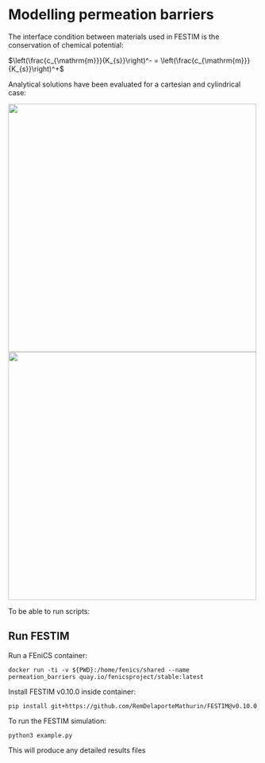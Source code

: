 # Modelling permeation barriers

The interface condition between materials used in FESTIM is the conservation of chemical potential:

$\left(\frac{c_{\mathrm{m}}}{K_{s}}\right)^- = \left(\frac{c_{\mathrm{m}}}{K_{s}}\right)^+$

Analytical solutions have been evaluated for a cartesian and cylindrical case:

<img src="https://user-images.githubusercontent.com/65899899/178293496-d67d7431-d1f8-4478-aa82-21988f8cf6a8.jpg" width="500"/>

<img src="https://user-images.githubusercontent.com/65899899/178293593-fee437f5-e3a7-4180-b464-a5877179f6ec.jpg" width="500"/>



To be able to run scripts:

##  Run FESTIM

Run a FEniCS container:

```
docker run -ti -v ${PWD}:/home/fenics/shared --name permeation_barriers quay.io/fenicsproject/stable:latest
```

Install FESTIM v0.10.0 inside container:

```
pip install git+https://github.com/RemDelaporteMathurin/FESTIM@v0.10.0
```

To run the FESTIM simulation:

```
python3 example.py
```

This will produce any detailed results files